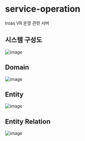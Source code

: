 # service-operation
Iroas VR 운영 관련 서버

## 시스템 구성도
![image](https://github.com/MTVSquad/service-operation/assets/94158097/7bdb4d59-9473-4c44-b765-638f5b711296)

## Domain
![image](https://github.com/MTVSquad/service-operation/assets/94158097/c982f56d-c6cf-4319-90d4-badb68156a53)

## Entity
![image](https://github.com/MTVSquad/service-operation/assets/94158097/54b8e8fb-12cf-4512-b7eb-40e1784d15f9)

## Entity Relation
![image](https://github.com/MTVSquad/service-operation/assets/94158097/3a755216-a2a3-473e-be5d-e9a77467537b)

